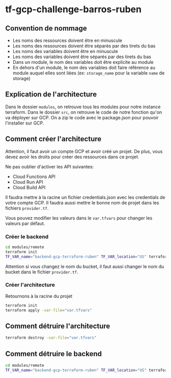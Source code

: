 # tf-gcp-challenge-barros-ruben

## Convention de nommage

- Les noms des ressources doivent être en minuscule
- Les noms des ressources doivent être séparés par des tirets du bas
- Les noms des variables doivent être en minuscule
- Les noms des variables doivent être séparés par des tirets du bas
- Dans un module, le nom des variables doit être explicite au module
- En dehors d\'un module, le nom des variables doit faire référence au module auquel elles sont liées (ex: `storage_name` pour la variable `name` de storage)

## Explication de l\'architecture

Dans le dossier `modules`, on retrouve tous les modules pour notre instance terraform.
Dans le dossier `src`, on retrouve le code de notre fonction qu\'on va déployer sur GCP. On a zip le code avec le package.json pour pouvoir l\'installer sur GCP.

## Comment créer l\'architecture

Attention, il faut avoir un compte GCP et avoir créé un projet. De plus, vous devez avoir les droits pour créer des ressources dans ce projet.

Ne pas oublier d'activer les API suivantes:
  - Cloud Functions API
  - Cloud Run API
  - Cloud Build API

Il faudra mettre à la racine un fichier credentials.json avec les credentials de votre compte GCP.
Il faudra aussi mettre le bonne nom de projet dans les fichiers `provider.tf`.

Vous pouvez modifier les valeurs dans le `var.tfvars` pour changer les valeurs par défaut.

### Créer le backend

```bash
cd modules/remote
terraform init
TF_VAR_name="backend-gcp-terraform-ruben" TF_VAR_location="US" terraform apply
```

Attention si vous changez le nom du bucket, il faut aussi changer le nom du bucket dans le fichier `provider.tf`.

### Créer l\'architecture

Retournons à la racine du projet

```bash
terraform init
terraform apply -var-file="var.tfvars"
```

## Comment détruire l\'architecture

```bash
terraform destroy -var-file="var.tfvars"
```

## Comment détruire le backend

```bash
cd modules/remote
TF_VAR_name="backend-gcp-terraform-ruben" TF_VAR_location="US" terraform destroy
```